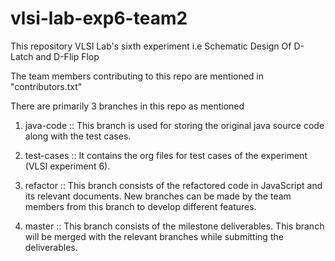 # vlsi-lab-exp6-team2
This repository VLSI Lab's sixth experiment i.e Schematic Design Of D-Latch and D-Flip Flop

The team members contributing to this repo are mentioned in "contributors.txt"

There are primarily 3 branches in this repo as mentioned 

1. java-code :: This branch is used for storing the original java
   source code along with the test cases. 

2. test-cases :: It contains the org files for test cases of the
   experiment (VLSI experiment 6).

3. refactor :: This branch consists of the refactored code in
   JavaScript and its relevant documents. New branches can be made by
   the team members from this branch to develop different features.

4. master :: This branch consists of the milestone deliverables. This
   branch will be merged with the relevant branches while submitting
   the deliverables.
